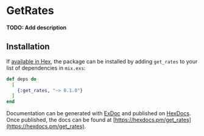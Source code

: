 # GetRates

**TODO: Add description**

## Installation

If [available in Hex](https://hex.pm/docs/publish), the package can be installed
by adding `get_rates` to your list of dependencies in `mix.exs`:

```elixir
def deps do
  [
    {:get_rates, "~> 0.1.0"}
  ]
end
```

Documentation can be generated with [ExDoc](https://github.com/elixir-lang/ex_doc)
and published on [HexDocs](https://hexdocs.pm). Once published, the docs can
be found at [https://hexdocs.pm/get_rates](https://hexdocs.pm/get_rates).

